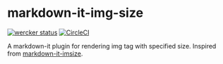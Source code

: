 # markdown-it-img-size

[![wercker status](https://app.wercker.com/status/4c178ffb672eb54390615215b299c3aa/m/master "wercker status")](https://app.wercker.com/project/byKey/4c178ffb672eb54390615215b299c3aa)
[![CircleCI](https://circleci.com/gh/WillBooster/markdown-it-img-size.svg?style=svg&circle-token=a91ea6abc3371ce92a27f0ab49c086f429e6dce1)](https://circleci.com/gh/WillBooster/markdown-it-img-size)

A markdown-it plugin for rendering img tag with specified size.
Inspired from [markdown-it-imsize](https://github.com/tatsy/markdown-it-imsize).

